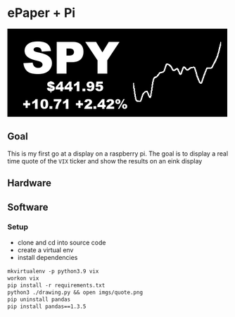 # ePaper + Pi
![quote.png](imgs/quote.png)
## Goal
This is my first go at a display on a raspberry pi. The goal is to display a real time quote of the `VIX` ticker and show the results on an eink display

## Hardware
## Software

### Setup

* clone and cd into source code
* create a virtual env
* install dependencies


```
mkvirtualenv -p python3.9 vix
workon vix
pip install -r requirements.txt
python3 ./drawing.py && open imgs/quote.png
pip uninstall pandas
pip install pandas==1.3.5
```

